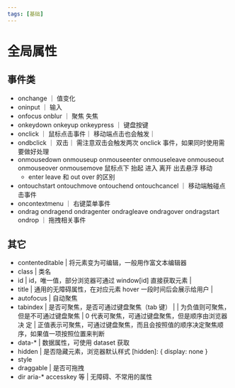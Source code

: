 ```yaml
---
tags: [基础]
---
```


# 全局属性

## 事件类

-   onchange ｜ 值变化
-   oninput ｜ 输入
-   onfocus onblur ｜ 聚焦 失焦
-   onkeydown onkeyup onkeypress ｜ 键盘按键
-   onclick ｜ 鼠标点击事件｜ 移动端点击也会触发｜
-   ondbclick ｜ 双击｜ 需注意双击会触发两次 onclick 事件，如果同时使用需要做好处理
-   onmousedown onmouseup onmouseenter onmouseleave onmouseout onmouseover onmousemove 鼠标点下 抬起 进入 离开 出去悬浮 移动
    -   enter leave 和 out over 的区别
-   ontouchstart ontouchmove ontouchend ontouchcancel ｜ 移动端触碰点击事件
-   oncontextmenu ｜ 右键菜单事件
-   ondrag ondragend ondragenter ondragleave ondragover ondragstart ondrop ｜ 拖拽相关事件

## 其它

-   contenteditable | 将元素变为可编辑，一般用作富文本编辑器
-   class | 类名
-   id | id，唯一值，部分浏览器可通过 window[id] 直接获取元素 |
-   title | 通用的无障碍属性，在对应元素 hover 一段时间后会展示给用户 |
-   autofocus | 自动聚焦
-   tabindex | 是否可聚焦，是否可通过键盘聚焦（tab 键） | | ​ 为负值则可聚焦，但是不可通过键盘聚焦 | ​0 代表可聚焦，可通过键盘聚焦，但是顺序由浏览器决
    定 | 正值表示可聚焦，可通过键盘聚焦，而且会按照值的顺序决定聚焦顺序，如果值一项按照位置来判断
-   data-\* | 数据属性，可使用 dataset 获取
-   hidden | 是否隐藏元素，浏览器默认样式 [hidden]: { display: none }
-   style
-   draggable | 是否可拖拽
-   dir aria-\* accesskey 等 | 无障碍、不常用的属性
